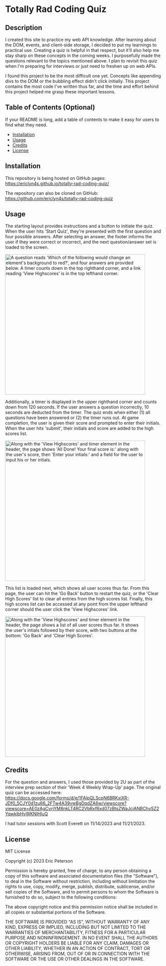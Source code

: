 # Totally Rad Coding Quiz

## Description

I created this site to practice my web API knowledge. After learning about the DOM, events, and client-side storage, I decided to put my learnings to practical use. Creating a quiz is helpful in that respect, but it'll also help me stay sharp on these concepts in the coming weeks. I purposefully made the questions relevant to the topics mentioned above. I plan to revisit this quiz when I'm preparing for interviews or just need to freshen up on web APIs.

I found this project to be the most difficult one yet. Concepts like appending divs to the DOM or the bubbling effect didn't click initially. This project contains the most code I've written thus far, and the time and effort behind this project helped me grasp these important lessons.

## Table of Contents (Optional)

If your README is long, add a table of contents to make it easy for users to find what they need.

- [Installation](#installation)
- [Usage](#usage)
- [Credits](#credits)
- [License](#license)

## Installation

This repository is being hosted on GitHub pages: 
https://ericlyn4s.github.io/totally-rad-coding-quiz/

The repository can also be cloned on GitHub: 
https://github.com/ericlyn4s/totally-rad-coding-quiz

## Usage

The starting layout provides instructions and a button to initiate the quiz. When the user hits 'Start Quiz', they're presented with the first question and four possible answers. After selecting an answer, the footer informs the user if they were correct or incorrect, and the next question/answer set is loaded to the screen. 

<image src="assets/images/first-question.png" alt="A question reads 'Which of the following would change an element's background to red?', and four answers are provided below. A timer counts down in the top righthand corner, and a link reading 'View Highscores' is in the top lefthand corner." width="450"/>

Additionally, a timer is displayed in the upper righthand corner and counts down from 120 seconds. If the user answers a question incorrectly, 10 seconds are deducted from the timer. The quiz ends when either (1) all questions have been answered or (2) the timer runs out. At game completion, the user is given their score and prompted to enter their initials. When the user hits 'submit', their initials and score are added to the high scores list. 

<image src="assets/images/game-over.png" alt="Along with the 'View Highscores' and timer element in the header, the page shows 'All Done! Your final score is:' along with the user's score, then 'Enter your intials:' and a field for the user to input his or her intials." width = "450"/>

This list is loaded next, which shows all user scores thus far. From this page, the user can hit the 'Go Back' button to restart the quiz, or the 'Clear High Scores' list to clear all entries from the high scores list. Finally, this high scores list can be accessed at any point from the upper lefthand corner should the user click the 'View Highscores' link.

<image src="assets/images/high-scores.png" alt="Along with the 'View Highscores' and timer element in the header, the page shows a list of all user scores thus far. It shows the user's intials followed by their score, with two buttons at the bottom: 'Go Back' and 'Clear High Scores'." width="450"/>

## Credits

For the question and answers, I used those provided by 2U as part of the interview prep section of their 'Week 4 Weekly Wrap-Up' page. The original quiz can be accessed here:
https://docs.google.com/forms/d/e/1FAIpQLScpN6BRKxiXR-JDf0_5CJY0d1zu66_2FTw4A39vwBgDqdZA6w/viewscore?viewscore=AE0zAgCvrjYM8nkLT4RC2VbRxf6xd07zBtsZWaJciANBChvSZ2YqwklbHvWKNIHIuQ

I had tutor sessions with Scott Everett on 11/14/2023 and 11/21/2023.

## License

MIT License

Copyright (c) 2023 Eric Peterson

Permission is hereby granted, free of charge, to any person obtaining a copy
of this software and associated documentation files (the "Software"), to deal
in the Software without restriction, including without limitation the rights
to use, copy, modify, merge, publish, distribute, sublicense, and/or sell
copies of the Software, and to permit persons to whom the Software is
furnished to do so, subject to the following conditions:

The above copyright notice and this permission notice shall be included in all
copies or substantial portions of the Software.

THE SOFTWARE IS PROVIDED "AS IS", WITHOUT WARRANTY OF ANY KIND, EXPRESS OR
IMPLIED, INCLUDING BUT NOT LIMITED TO THE WARRANTIES OF MERCHANTABILITY,
FITNESS FOR A PARTICULAR PURPOSE AND NONINFRINGEMENT. IN NO EVENT SHALL THE
AUTHORS OR COPYRIGHT HOLDERS BE LIABLE FOR ANY CLAIM, DAMAGES OR OTHER
LIABILITY, WHETHER IN AN ACTION OF CONTRACT, TORT OR OTHERWISE, ARISING FROM,
OUT OF OR IN CONNECTION WITH THE SOFTWARE OR THE USE OR OTHER DEALINGS IN THE
SOFTWARE.
